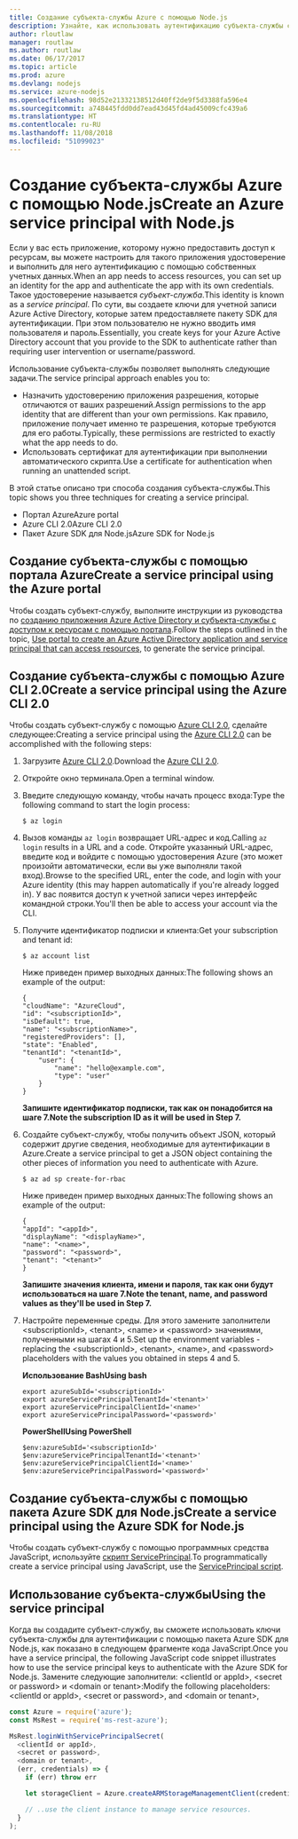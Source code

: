 ```yaml
---
title: Создание субъекта-службы Azure с помощью Node.js
description: Узнайте, как использовать аутентификацию субъекта-службы с помощью Node.js
author: rloutlaw
manager: routlaw
ms.author: routlaw
ms.date: 06/17/2017
ms.topic: article
ms.prod: azure
ms.devlang: nodejs
ms.service: azure-nodejs
ms.openlocfilehash: 98d52e21332138512d40ff2de9f5d3388fa596e4
ms.sourcegitcommit: a748445fdd0dd7ead43d45fd4ad45009cfc439a6
ms.translationtype: HT
ms.contentlocale: ru-RU
ms.lasthandoff: 11/08/2018
ms.locfileid: "51099023"
---
```

# <a name="create-an-azure-service-principal-with-nodejs"></a><span data-ttu-id="f0996-103">Создание субъекта-службы Azure с помощью Node.js</span><span class="sxs-lookup"><span data-stu-id="f0996-103">Create an Azure service principal with Node.js</span></span> 

<span data-ttu-id="f0996-104">Если у вас есть приложение, которому нужно предоставить доступ к ресурсам, вы можете настроить для такого приложения удостоверение и выполнить для него аутентификацию с помощью собственных учетных данных.</span><span class="sxs-lookup"><span data-stu-id="f0996-104">When an app needs to access resources, you can set up an identity for the app and authenticate the app with its own credentials.</span></span> <span data-ttu-id="f0996-105">Такое удостоверение называется *субъект-служба*.</span><span class="sxs-lookup"><span data-stu-id="f0996-105">This identity is known as a *service principal*.</span></span> <span data-ttu-id="f0996-106">По сути, вы создаете ключи для учетной записи Azure Active Directory, которые затем предоставляете пакету SDK для аутентификации. При этом пользователю не нужно вводить имя пользователя и пароль.</span><span class="sxs-lookup"><span data-stu-id="f0996-106">Essentially, you create keys for your Azure Active Directory account that you provide to the SDK to authenticate rather than requiring user intervention or username/password.</span></span>

<span data-ttu-id="f0996-107">Использование субъекта-службы позволяет выполнять следующие задачи.</span><span class="sxs-lookup"><span data-stu-id="f0996-107">The service principal approach enables you to:</span></span>
- <span data-ttu-id="f0996-108">Назначить удостоверению приложения разрешения, которые отличаются от ваших разрешений.</span><span class="sxs-lookup"><span data-stu-id="f0996-108">Assign permissions to the app identity that are different than your own permissions.</span></span> <span data-ttu-id="f0996-109">Как правило, приложение получает именно те разрешения, которые требуются для его работы.</span><span class="sxs-lookup"><span data-stu-id="f0996-109">Typically, these permissions are restricted to exactly what the app needs to do.</span></span>
- <span data-ttu-id="f0996-110">Использовать сертификат для аутентификации при выполнении автоматического скрипта.</span><span class="sxs-lookup"><span data-stu-id="f0996-110">Use a certificate for authentication when running an unattended script.</span></span>

<span data-ttu-id="f0996-111">В этой статье описано три способа создания субъекта-службы.</span><span class="sxs-lookup"><span data-stu-id="f0996-111">This topic shows you three techniques for creating a service principal.</span></span>

- <span data-ttu-id="f0996-112">Портал Azure</span><span class="sxs-lookup"><span data-stu-id="f0996-112">Azure portal</span></span>
- <span data-ttu-id="f0996-113">Azure CLI 2.0</span><span class="sxs-lookup"><span data-stu-id="f0996-113">Azure CLI 2.0</span></span>
- <span data-ttu-id="f0996-114">Пакет Azure SDK для Node.js</span><span class="sxs-lookup"><span data-stu-id="f0996-114">Azure SDK for Node.js</span></span>

## <a name="create-a-service-principal-using-the-azure-portal"></a><span data-ttu-id="f0996-115">Создание субъекта-службы с помощью портала Azure</span><span class="sxs-lookup"><span data-stu-id="f0996-115">Create a service principal using the Azure portal</span></span>

<span data-ttu-id="f0996-116">Чтобы создать субъект-службу, выполните инструкции из руководства по [созданию приложения Azure Active Directory и субъекта-службы с доступом к ресурсам с помощью портала](https://azure.microsoft.com/documentation/articles/resource-group-create-service-principal-portal/).</span><span class="sxs-lookup"><span data-stu-id="f0996-116">Follow the steps outlined in the topic, [Use portal to create an Azure Active Directory application and service principal that can access resources](https://azure.microsoft.com/documentation/articles/resource-group-create-service-principal-portal/), to generate the service principal.</span></span>

## <a name="create-a-service-principal-using-the-azure-cli-20"></a><span data-ttu-id="f0996-117">Создание субъекта-службы с помощью Azure CLI 2.0</span><span class="sxs-lookup"><span data-stu-id="f0996-117">Create a service principal using the Azure CLI 2.0</span></span>

<span data-ttu-id="f0996-118">Чтобы создать субъект-службу с помощью [Azure CLI 2.0](https://docs.microsoft.com/cli/azure/install-az-cli2), сделайте следующее:</span><span class="sxs-lookup"><span data-stu-id="f0996-118">Creating a service principal using the [Azure CLI 2.0](https://docs.microsoft.com/cli/azure/install-az-cli2) can be accomplished with the following steps:</span></span>

1. <span data-ttu-id="f0996-119">Загрузите [Azure CLI 2.0](https://docs.microsoft.com/cli/azure/install-az-cli2).</span><span class="sxs-lookup"><span data-stu-id="f0996-119">Download the [Azure CLI 2.0](https://docs.microsoft.com/cli/azure/install-az-cli2).</span></span>

2. <span data-ttu-id="f0996-120">Откройте окно терминала.</span><span class="sxs-lookup"><span data-stu-id="f0996-120">Open a terminal window.</span></span>

3. <span data-ttu-id="f0996-121">Введите следующую команду, чтобы начать процесс входа:</span><span class="sxs-lookup"><span data-stu-id="f0996-121">Type the following command to start the login process:</span></span>

    ```shell
    $ az login
    ```

4. <span data-ttu-id="f0996-122">Вызов команды `az login` возвращает URL-адрес и код.</span><span class="sxs-lookup"><span data-stu-id="f0996-122">Calling `az login` results in a URL and a code.</span></span> <span data-ttu-id="f0996-123">Откройте указанный URL-адрес, введите код и войдите с помощью удостоверения Azure (это может произойти автоматически, если вы уже выполняли такой вход).</span><span class="sxs-lookup"><span data-stu-id="f0996-123">Browse to the specified URL, enter the code, and login with your Azure identity (this may happen automatically if you're already logged in).</span></span> <span data-ttu-id="f0996-124">У вас появится доступ к учетной записи через интерфейс командной строки.</span><span class="sxs-lookup"><span data-stu-id="f0996-124">You'll then be able to access your account via the CLI.</span></span>

5. <span data-ttu-id="f0996-125">Получите идентификатор подписки и клиента:</span><span class="sxs-lookup"><span data-stu-id="f0996-125">Get your subscription and tenant id:</span></span>

    ```shell
    $ az account list
    ```

    <span data-ttu-id="f0996-126">Ниже приведен пример выходных данных:</span><span class="sxs-lookup"><span data-stu-id="f0996-126">The following shows an example of the output:</span></span>

    ```shell
    {
    "cloudName": "AzureCloud",
    "id": "<subscriptionId>",
    "isDefault": true,
    "name": "<subscriptionName>",
    "registeredProviders": [],
    "state": "Enabled",
    "tenantId": "<tenantId>",
        "user": {
            "name": "hello@example.com",
            "type": "user"
        }
    }
    ```

    <span data-ttu-id="f0996-127">**Запишите идентификатор подписки, так как он понадобится на шаге 7.**</span><span class="sxs-lookup"><span data-stu-id="f0996-127">**Note the subscription ID as it will be used in Step 7.**</span></span>

6. <span data-ttu-id="f0996-128">Создайте субъект-службу, чтобы получить объект JSON, который содержит другие сведения, необходимые для аутентификации в Azure.</span><span class="sxs-lookup"><span data-stu-id="f0996-128">Create a service principal to get a JSON object containing the other pieces of information you need to authenticate with Azure.</span></span>

    ```shell
    $ az ad sp create-for-rbac
    ```

    <span data-ttu-id="f0996-129">Ниже приведен пример выходных данных:</span><span class="sxs-lookup"><span data-stu-id="f0996-129">The following shows an example of the output:</span></span>

    ```shell
    {
    "appId": "<appId>",
    "displayName": "<displayName>",
    "name": "<name>",
    "password": "<password>",
    "tenant": "<tenant>"
    }
    ```

    <span data-ttu-id="f0996-130">**Запишите значения клиента, имени и пароля, так как они будут использоваться на шаге 7.**</span><span class="sxs-lookup"><span data-stu-id="f0996-130">**Note the tenant, name, and password values as they'll be used in Step 7.**</span></span>

7. <span data-ttu-id="f0996-131">Настройте переменные среды. Для этого замените заполнители &lt;subscriptionId>, &lt;tenant>, &lt;name> и &lt;password> значениями, полученными на шагах 4 и 5.</span><span class="sxs-lookup"><span data-stu-id="f0996-131">Set up the environment variables - replacing the &lt;subscriptionId>, &lt;tenant>, &lt;name>, and &lt;password> placeholders with the values you obtained in steps 4 and 5.</span></span> 

    <span data-ttu-id="f0996-132">**Использование Bash**</span><span class="sxs-lookup"><span data-stu-id="f0996-132">**Using bash**</span></span>

    ```shell
    export azureSubId='<subscriptionId>'
    export azureServicePrincipalTenantId='<tenant>'
    export azureServicePrincipalClientId='<name>'
    export azureServicePrincipalPassword='<password>'
    ```

    <span data-ttu-id="f0996-133">**PowerShell**</span><span class="sxs-lookup"><span data-stu-id="f0996-133">**Using PowerShell**</span></span>

    ```shell
    $env:azureSubId='<subscriptionId>'
    $env:azureServicePrincipalTenantId='<tenant>'
    $env:azureServicePrincipalClientId='<name>'
    $env:azureServicePrincipalPassword='<password>'
    ```

## <a name="create-a-service-principal-using-the-azure-sdk-for-nodejs"></a><span data-ttu-id="f0996-134">Создание субъекта-службы с помощью пакета Azure SDK для Node.js</span><span class="sxs-lookup"><span data-stu-id="f0996-134">Create a service principal using the Azure SDK for Node.js</span></span>

<span data-ttu-id="f0996-135">Чтобы создать субъект-службу с помощью программных средства JavaScript, используйте [скрипт ServicePrincipal](https://github.com/Azure/azure-sdk-for-node/tree/master/Documentation/ServicePrincipal).</span><span class="sxs-lookup"><span data-stu-id="f0996-135">To programmatically create a service principal using JavaScript, use the [ServicePrincipal script](https://github.com/Azure/azure-sdk-for-node/tree/master/Documentation/ServicePrincipal).</span></span>   

## <a name="using-the-service-principal"></a><span data-ttu-id="f0996-136">Использование субъекта-службы</span><span class="sxs-lookup"><span data-stu-id="f0996-136">Using the service principal</span></span>

<span data-ttu-id="f0996-137">Когда вы создадите субъект-службу, вы сможете использовать ключи субъекта-службы для аутентификации с помощью пакета Azure SDK для Node.js, как показано в следующем фрагменте кода JavaScript.</span><span class="sxs-lookup"><span data-stu-id="f0996-137">Once you have a service principal, the following JavaScript code snippet illustrates how to use the service principal keys to authenticate with the Azure SDK for Node.js.</span></span> <span data-ttu-id="f0996-138">Замените следующие заполнители: &lt;clientId or appId>, &lt;secret or password> и &lt;domain or tenant>:</span><span class="sxs-lookup"><span data-stu-id="f0996-138">Modify the following placeholders: &lt;clientId or appId>, &lt;secret or password>, and &lt;domain or tenant>,</span></span>

```javascript
const Azure = require('azure');
const MsRest = require('ms-rest-azure');

MsRest.loginWithServicePrincipalSecret(
  <clientId or appId>,
  <secret or password>,
  <domain or tenant>,
  (err, credentials) => {
    if (err) throw err

    let storageClient = Azure.createARMStorageManagementClient(credentials, '<azure-subscription-id>');

    // ..use the client instance to manage service resources.
  }
);
```
